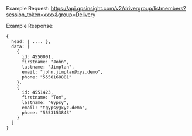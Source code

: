 Example Request: https://api.gpsinsight.com/v2/drivergroup/listmembers?session_token=xxxx&group=Delivery

Example Response:

    {
      head: { .... },
      data: [
        {
          id: 4550001,
          firstname: "John",
          lastname: "Jimplan",
          email: "john.jimplan@xyz.demo",
          phone: "5558168881"
        },
        {
          id: 4551423,
          firstname: "Tom",
          lastname: "Gypsy",
          email: "tgypsy@xyz.demo",
          phone: "5553153843"
        }
      ]
    }
